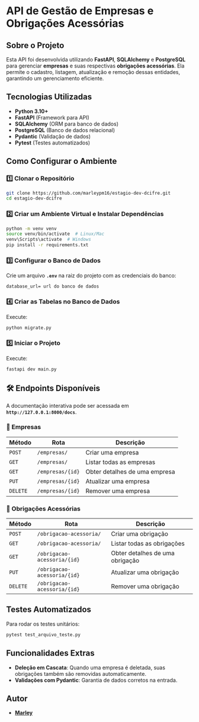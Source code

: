 #  API de Gestão de Empresas e Obrigações Acessórias

##  Sobre o Projeto
Esta API foi desenvolvida utilizando **FastAPI**, **SQLAlchemy** e **PostgreSQL** para gerenciar **empresas** e suas respectivas **obrigações acessórias**. Ela permite o cadastro, listagem, atualização e remoção dessas entidades, garantindo um gerenciamento eficiente.

##  Tecnologias Utilizadas
- **Python 3.10+**
- **FastAPI** (Framework para API)
- **SQLAlchemy** (ORM para banco de dados)
- **PostgreSQL** (Banco de dados relacional)
- **Pydantic** (Validação de dados)
- **Pytest** (Testes automatizados)

##  Como Configurar o Ambiente

### 1️⃣ Clonar o Repositório
```bash
git clone https://github.com/marleypm16/estagio-dev-dcifre.git
cd estagio-dev-dcifre
```

### 2️⃣ Criar um Ambiente Virtual e Instalar Dependências
```bash
python -m venv venv
source venv/bin/activate  # Linux/Mac
venv\Scripts\activate  # Windows
pip install -r requirements.txt
```

### 3️⃣ Configurar o Banco de Dados
Crie um arquivo **`.env`** na raiz do projeto com as credenciais do banco:
```
database_url= url do banco de dados
```

### 4️⃣ Criar as Tabelas no Banco de Dados
Execute:
```bash
python migrate.py
```

### 5️⃣ Iniciar o Projeto
Execute:
```bash
fastapi dev main.py
```

## 🛠 Endpoints Disponíveis
A documentação interativa pode ser acessada em **`http://127.0.0.1:8000/docs`**.

### 🏢 Empresas
| Método  | Rota            | Descrição |
|---------|----------------|-------------|
| `POST`  | `/empresas/`   | Criar uma empresa |
| `GET`   | `/empresas/`   | Listar todas as empresas |
| `GET`   | `/empresas/{id}` | Obter detalhes de uma empresa |
| `PUT`   | `/empresas/{id}` | Atualizar uma empresa |
| `DELETE` | `/empresas/{id}` | Remover uma empresa |

### 📝 Obrigações Acessórias
| Método  | Rota                    | Descrição |
|---------|--------------------------|-------------|
| `POST`  | `/obrigacao-acessoria/`          | Criar uma obrigação |
| `GET`   | `/obrigacao-acessoria/`          | Listar todas as obrigações |
| `GET`   | `/obrigacao-acessoria/{id}`      | Obter detalhes de uma obrigação |
| `PUT`   | `/obrigacao-acessoria/{id}`      | Atualizar uma obrigação |
| `DELETE` | `/obrigacao-acessoria/{id}`      | Remover uma obrigação |

##  Testes Automatizados
Para rodar os testes unitários:
```bash
pytest test_arquivo_teste.py
```

##  Funcionalidades Extras
- **Deleção em Cascata**: Quando uma empresa é deletada, suas obrigações também são removidas automaticamente.
- **Validações com Pydantic**: Garantia de dados corretos na entrada.

##  Autor
- **[Marley](https://github.com/marleypm16/)**

